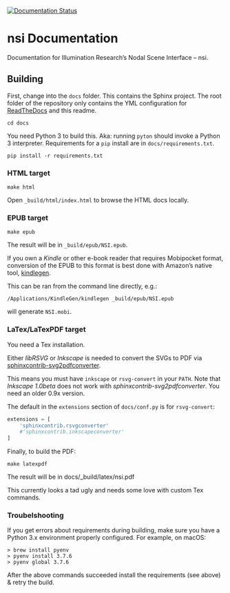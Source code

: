 [![Documentation Status](https://readthedocs.org/projects/nsi/badge/?version=latest)](https://nsi.readthedocs.io/en/latest/?badge=latest)
# nsi Documentation

Documentation for Illumination Research’s Nodal Scene Interface – nsi.

## Building

First, change into the `docs` folder. This contains the Sphinx project.
The root folder of the repository only contains the YML configuration
for [ReadTheDocs](https://nsi.readthedocs.io/) and this readme.
```
cd docs
```

You need Python 3 to build this. Aka: running `pyton` should invoke a
Python 3 interpreter.
Requirements for a `pip` install are in `docs/requirements.txt`.
```
pip install -r requirements.txt
```

### HTML target

```
make html
```
Open `_build/html/index.html` to browse the HTML docs locally.

### EPUB target

```
make epub
```
The result will be in `_build/epub/NSI.epub`.

If you own a *Kindle* or other e-book reader that requires Mobipocket
format, conversion of the EPUB to this format is best done with
Amazon’s native tool,
[kindlegen](https://www.amazon.com/gp/feature.html?docId=1000765211).

This can be ran from the command line directly, e.g.:
```
/Applications/KindleGen/kindlegen _build/epub/NSI.epub
```
will generate `NSI.mobi`.


### LaTex/LaTexPDF target

You need a Tex installation.

Either *libRSVG* or *Inkscape* is needed to convert the SVGs to PDF via
[sphinxcontrib-svg2pdfconverter](https://github.com/missinglinkelectronics/sphinxcontrib-svg2pdfconverter).

This means you must have `inkscape` or `rsvg-convert` in your `PATH`.
Note that *Inkscape 1.0beta* does not work with
*sphinxcontrib-svg2pdfconverter*. You need an older 0.9x version.

The default in the `extensions` section of `docs/conf.py` is for `rsvg-convert`:
```python
extensions = [
    'sphinxcontrib.rsvgconverter'
    #'sphinxcontrib.inkscapeconverter'
]
```
Finally, to build the PDF:
```
make latexpdf
```
The result will be in docs/_build/latex/nsi.pdf

This currently looks a tad ugly and needs some love with custom Tex
commands.

### Troubelshooting

If you get errors about requirements during building, make sure you have a Python 3.x environment properly configured.
For example, on macOS:

```
> brew install pyenv 
> pyenv install 3.7.6
> pyenv global 3.7.6
```

After the above commands succeeded install the requirements (see above) & retry the build.


